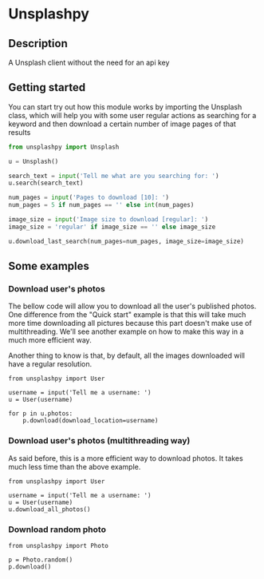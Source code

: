 # Unsplashpy

## Description

A Unsplash client without the need for an api key

## Getting started

You can start try out how this module works by importing the Unsplash class, which will help you with some user regular actions as searching for a keyword and then download a certain number of image pages of that results

```python
from unsplashpy import Unsplash

u = Unsplash()

search_text = input('Tell me what are you searching for: ')
u.search(search_text)

num_pages = input('Pages to download [10]: ')
num_pages = 5 if num_pages == '' else int(num_pages)

image_size = input('Image size to download [regular]: ')
image_size = 'regular' if image_size == '' else image_size

u.download_last_search(num_pages=num_pages, image_size=image_size)
```

## Some examples

### Download user's photos

The bellow code will allow you to download all the user's published photos. One difference from the "Quick start" example is that this will take much more time downloading all pictures because this part doesn't make use of multithreading. We'll see another example on how to make this way in a much more efficient way.

Another thing to know is that, by default, all the images downloaded will have a regular resolution.

``` py3
from unsplashpy import User

username = input('Tell me a username: ')
u = User(username)

for p in u.photos:
	p.download(download_location=username)
```

### Download user's photos (multithreading way)

As said before, this is a more efficient way to download photos. It takes much less time than the above example.

``` py3
from unsplashpy import User

username = input('Tell me a username: ')
u = User(username)
u.download_all_photos()
```

### Download random photo

``` py3
from unsplashpy import Photo

p = Photo.random()
p.download()
```